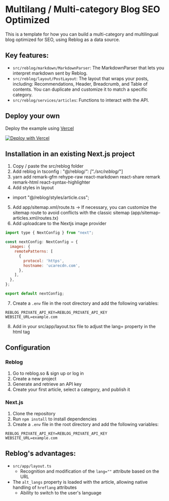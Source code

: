 # Multilang / Multi-category Blog SEO Optimized

This is a template for how you can build a multi-category and multilingual blog optimized for SEO, using Reblog as a data source.

## Key features:

- `src/reblog/markdown/MarkdownParser`: The MarkdownParser that lets you interpret markdown sent by Reblog.
- `src/reblog/layout/PostLayout`: The layout that wraps your posts, including: Recommendations, Header, Breadcrumb, and Table of contents. You can duplicate and customize it to match a specific category.
- `src/reblog/services/articles`: Functions to interact with the API.

## Deploy your own

Deploy the example using [Vercel](https://vercel.com?utm_source=github&utm_medium=readme&utm_campaign=next-example)

[![Deploy with Vercel](https://vercel.com/button)](https://vercel.com/new/clone?repository-url=https://github.com/emilemoureau/reblog-multilang-example&project-name=reblog-multilang-example&repository-name=reblog-multilang-example)

## Installation in an existing Next.js project

1. Copy / paste the src/reblog folder
2. Add reblog in tsconfig : "@/reblog/*": ["./src/reblog/*"]
3. yarn add remark-gfm rehype-raw react-markdown react-share remark remark-html react-syntax-highlighter
4. Add styles in layout
- import "@/reblog/styles/article.css";
5. Add app/sitemap.xml/route.ts -> If necessary, you can customize the sitemap route to avoid conflicts with the classic sitemap (app/sitemap-articles.xml/routes.tx)
6. Add uploadcare to the Nextjs image provider

```javascript
import type { NextConfig } from "next";

const nextConfig: NextConfig = {
  images: {
    remotePatterns: [
      {
        protocol: 'https',
        hostname: 'ucarecdn.com',
      },
    ],
  },
};

export default nextConfig;
```

7. Create a `.env` file in the root directory and add the following variables:

```
REBLOG_PRIVATE_API_KEY=REBLOG_PRIVATE_API_KEY
WEBSITE_URL=example.com
```
8. Add <HtmlLangSetter /> in your src/app/layout.tsx file to adjust the lang= property in the html tag

## Configuration

### Reblog

1. Go to reblog.so & sign up or log in
2. Create a new project
3. Generate and retrieve an API key
4. Create your first article, select a category, and publish it

### Next.js

1. Clone the repository
2. Run `npm install` to install dependencies
3. Create a `.env` file in the root directory and add the following variables:

```
REBLOG_PRIVATE_API_KEY=REBLOG_PRIVATE_API_KEY
WEBSITE_URL=example.com
```

## Reblog's advantages:

- `src/app/layout.ts`
  - Recognition and modification of the `lang=""` attribute based on the URL
- The `alt_langs` property is loaded with the article, allowing native handling of `hreflang` attributes
  - Ability to switch to the user's language